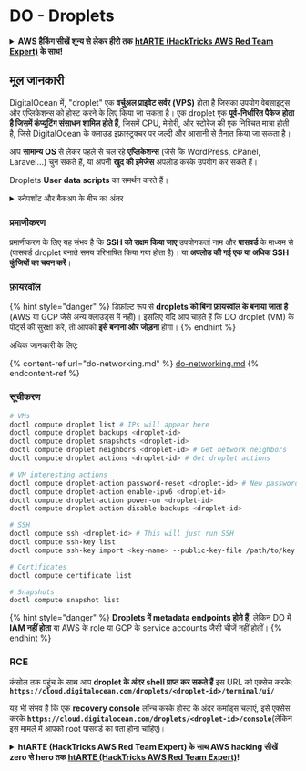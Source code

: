 # DO - Droplets

<details>

<summary><strong>AWS हैकिंग सीखें शून्य से लेकर हीरो तक</strong> <a href="https://training.hacktricks.xyz/courses/arte"><strong>htARTE (HackTricks AWS Red Team Expert)</strong></a><strong> के साथ!</strong></summary>

HackTricks का समर्थन करने के अन्य तरीके:

* यदि आप चाहते हैं कि आपकी **कंपनी का विज्ञापन HackTricks में दिखाई दे** या **HackTricks को PDF में डाउनलोड करें**, तो [**सब्सक्रिप्शन प्लान्स**](https://github.com/sponsors/carlospolop) देखें!
* [**आधिकारिक PEASS & HackTricks स्वैग**](https://peass.creator-spring.com) प्राप्त करें
* [**The PEASS Family**](https://opensea.io/collection/the-peass-family) की खोज करें, हमारे विशेष [**NFTs**](https://opensea.io/collection/the-peass-family) का संग्रह
* 💬 [**Discord group**](https://discord.gg/hRep4RUj7f) में **शामिल हों** या [**telegram group**](https://t.me/peass) में या **Twitter** पर 🐦 [**@carlospolopm**](https://twitter.com/carlospolopm) को **फॉलो** करें.
* **HackTricks** और [**HackTricks Cloud**](https://github.com/carlospolop/hacktricks-cloud) github repos में PRs सबमिट करके अपनी हैकिंग ट्रिक्स साझा करें.

</details>

## मूल जानकारी

DigitalOcean में, "droplet" एक **वर्चुअल प्राइवेट सर्वर (VPS)** होता है जिसका उपयोग वेबसाइट्स और एप्लिकेशन्स को होस्ट करने के लिए किया जा सकता है। एक droplet एक **पूर्व-निर्धारित पैकेज होता है जिसमें कंप्यूटिंग संसाधन शामिल होते हैं**, जिसमें CPU, मेमोरी, और स्टोरेज की एक निश्चित मात्रा होती है, जिसे DigitalOcean के क्लाउड इंफ्रास्ट्रक्चर पर जल्दी और आसानी से तैनात किया जा सकता है।

आप **सामान्य OS** से लेकर पहले से चल रहे **एप्लिकेशन्स** (जैसे कि WordPress, cPanel, Laravel...) चुन सकते हैं, या अपनी **खुद की इमेजेस** अपलोड करके उपयोग कर सकते हैं।

Droplets **User data scripts** का समर्थन करते हैं।

<details>

<summary>स्नैपशॉट और बैकअप के बीच का अंतर</summary>

DigitalOcean में, स्नैपशॉट एक Droplet की डिस्क की समय-समय पर की गई प्रतिलिपि होती है। यह Droplet की डिस्क की स्थिति को उस समय कैप्चर करता है जब स्नैपशॉट लिया गया था, जिसमें ऑपरेटिंग सिस्टम, स्थापित एप्लिकेशन्स, और डिस्क पर सभी फाइलें और डेटा शामिल होते हैं।

स्नैपशॉट का उपयोग मूल Droplet के समान कॉन्फ़िगरेशन वाले नए Droplets बनाने के लिए या Droplet को उस स्थिति में वापस लाने के लिए किया जा सकता है जब स्नैपशॉट लिया गया था। स्नैपशॉट्स DigitalOcean की ऑब्जेक्ट स्टोरेज सेवा पर संग्रहीत किए जाते हैं, और वे वृद्धिशील होते हैं, अर्थात केवल पिछले स्नैपशॉट के बाद के परिवर्तनों को संग्रहीत किया जाता है। इससे उन्हें उपयोग करने और संग्रहीत करने में कुशल और लागत प्रभावी बनाता है।

दूसरी ओर, बैकअप एक Droplet की पूरी प्रतिलिपि होती है, जिसमें ऑपरेटिंग सिस्टम, स्थापित एप्लिकेशन्स, फाइलें, और डेटा, साथ ही Droplet की सेटिंग्स और मेटाडेटा शामिल होते हैं। बैकअप आमतौर पर एक नियमित अनुसूची पर किए जाते हैं, और वे एक विशिष्ट समय पर Droplet की पूरी स्थिति को कैप्चर करते हैं।

स्नैपशॉट्स के विपरीत, बैकअप संकुचित और एन्क्रिप्टेड प्रारूप में संग्रहीत किए जाते हैं, और उन्हें DigitalOcean के इंफ्रास्ट्रक्चर से दूर एक दूरस्थ स्थान पर सुरक्षित रखने के लिए स्थानांतरित किया जाता है। इससे बैकअप आपदा पुनर्प्राप्ति के लिए आदर्श बनते हैं, क्योंकि वे एक Droplet की पूरी प्रतिलिपि प्रदान करते हैं जिसे डेटा हानि या अन्य विनाशकारी घटनाओं की स्थिति में पुनर्स्थापित किया जा सकता है।

सारांश में, स्नैपशॉट्स एक Droplet की डिस्क की समय-समय पर की गई प्रतिलिपियां होती हैं, जबकि बैकअप एक Droplet की पूरी प्रतिलिपियां होती हैं, जिसमें उसकी सेटिंग्स और मेटाडेटा शामिल होते हैं। स्नैपशॉट्स DigitalOcean की ऑब्जेक्ट स्टोरेज सेवा पर संग्रहीत किए जाते हैं, जबकि बैकअप DigitalOcean के इंफ्रास्ट्रक्चर से दूर एक दूरस्थ स्थान पर स्थानांतरित किए जाते हैं। दोनों स्नैपशॉट्स और बैकअप का उपयोग Droplet को पुनर्स्थापित करने के लिए किया जा सकता है, लेकिन स्नैपशॉट्स उपयोग करने और संग्रहीत करने में अधिक कुशल होते हैं, जबकि बैकअप आपदा पुनर्प्राप्ति के लिए अधिक व्यापक बैकअप समाधान प्रदान करते हैं।

</details>

### प्रमाणीकरण

प्रमाणीकरण के लिए यह संभव है कि **SSH को सक्षम किया जाए** उपयोगकर्ता नाम और **पासवर्ड** के माध्यम से (पासवर्ड droplet बनाते समय परिभाषित किया गया होता है)। या **अपलोड की गई एक या अधिक SSH कुंजियों का चयन करें**।

### फ़ायरवॉल

{% hint style="danger" %}
डिफ़ॉल्ट रूप से **droplets को बिना फ़ायरवॉल के बनाया जाता है** (AWS या GCP जैसे अन्य क्लाउड्स में नहीं)। इसलिए यदि आप चाहते हैं कि DO droplet (VM) के पोर्ट्स की सुरक्षा करे, तो आपको **इसे बनाना और जोड़ना** होगा।
{% endhint %}

अधिक जानकारी के लिए:

{% content-ref url="do-networking.md" %}
[do-networking.md](do-networking.md)
{% endcontent-ref %}

### सूचीकरण
```bash
# VMs
doctl compute droplet list # IPs will appear here
doctl compute droplet backups <droplet-id>
doctl compute droplet snapshots <droplet-id>
doctl compute droplet neighbors <droplet-id> # Get network neighbors
doctl compute droplet actions <droplet-id> # Get droplet actions

# VM interesting actions
doctl compute droplet-action password-reset <droplet-id> # New password is emailed to the user
doctl compute droplet-action enable-ipv6 <droplet-id>
doctl compute droplet-action power-on <droplet-id>
doctl compute droplet-action disable-backups <droplet-id>

# SSH
doctl compute ssh <droplet-id> # This will just run SSH
doctl compute ssh-key list
doctl compute ssh-key import <key-name> --public-key-file /path/to/key.pub

# Certificates
doctl compute certificate list

# Snapshots
doctl compute snapshot list
```
{% hint style="danger" %}
**Droplets में metadata endpoints होते हैं**, लेकिन DO में **IAM नहीं होता** या AWS के role या GCP के service accounts जैसी चीजें नहीं होतीं।
{% endhint %}

### RCE

कंसोल तक पहुंच के साथ आप **droplet के अंदर shell प्राप्त कर सकते हैं** इस URL को एक्सेस करके: **`https://cloud.digitalocean.com/droplets/<droplet-id>/terminal/ui/`**

यह भी संभव है कि एक **recovery console** लॉन्च करके होस्ट के अंदर कमांड्स चलाएं, इसे एक्सेस करके **`https://cloud.digitalocean.com/droplets/<droplet-id>/console`**(लेकिन इस मामले में आपको root पासवर्ड का पता होना चाहिए)।

<details>

<summary><strong>htARTE (HackTricks AWS Red Team Expert) के साथ AWS hacking सीखें zero से hero तक</strong> <a href="https://training.hacktricks.xyz/courses/arte"><strong>htARTE (HackTricks AWS Red Team Expert)</strong></a><strong>!</strong></summary>

HackTricks का समर्थन करने के अन्य तरीके:

* यदि आप चाहते हैं कि आपकी **कंपनी का विज्ञापन HackTricks में दिखाई दे** या **HackTricks को PDF में डाउनलोड करें**, तो [**SUBSCRIPTION PLANS**](https://github.com/sponsors/carlospolop) देखें!
* [**official PEASS & HackTricks swag**](https://peass.creator-spring.com) प्राप्त करें।
* [**The PEASS Family**](https://opensea.io/collection/the-peass-family) की खोज करें, हमारा एक्सक्लूसिव [**NFTs**](https://opensea.io/collection/the-peass-family) कलेक्शन।
* 💬 [**Discord group**](https://discord.gg/hRep4RUj7f) में **शामिल हों** या [**telegram group**](https://t.me/peass) में या **Twitter** 🐦 पर मुझे **फॉलो** करें [**@carlospolopm**](https://twitter.com/carlospolopm)**.**
* **HackTricks** के [**github repos**](https://github.com/carlospolop/hacktricks) और [**HackTricks Cloud**](https://github.com/carlospolop/hacktricks-cloud) में PRs सबमिट करके अपनी hacking tricks साझा करें।

</details>
